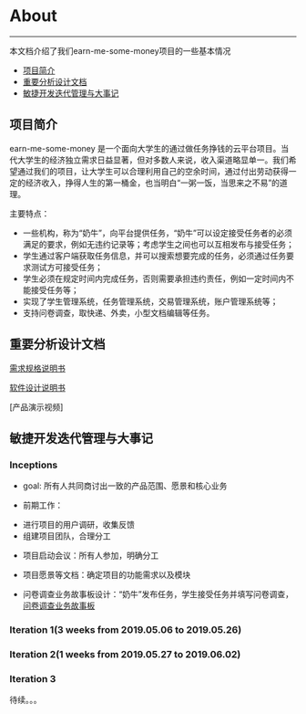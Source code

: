 # About

----------
本文档介绍了我们earn-me-some-money项目的一些基本情况

* <a href="##项目简介">项目简介</a>
* <a href="##重要分析设计文档">重要分析设计文档</a>
* <a href="##敏捷开发迭代管理与大事记">敏捷开发迭代管理与大事记</a>
## 项目简介

earn-me-some-money 是一个面向大学生的通过做任务挣钱的云平台项目。当代大学生的经济独立需求日益显著，但对多数人来说，收入渠道略显单一。我们希望通过我们的项目，让大学生可以合理利用自己的空余时间，通过付出劳动获得一定的经济收入，挣得人生的第一桶金，也当明白“一粥一饭，当思来之不易”的道理。

主要特点：

* 一些机构，称为“奶牛”，向平台提供任务，“奶牛”可以设定接受任务者的必须满足的要求，例如无违约记录等；考虑学生之间也可以互相发布与接受任务；
* 学生通过客户端获取任务信息，并可以搜索想要完成的任务，必须通过任务要求测试方可接受任务；
* 学生必须在规定时间内完成任务，否则需要承担违约责任，例如一定时间内不能接受任务等；
* 实现了学生管理系统，任务管理系统，交易管理系统，账户管理系统等；
* 支持问卷调查，取快递、外卖，小型文档编辑等任务。

## 重要分析设计文档

[需求规格说明书](/需求规格说明书.md/)

[软件设计说明书](/软件设计说明书.md/)

[产品演示视频]

## 敏捷开发迭代管理与大事记

### Inceptions
- goal: 所有人共同商讨出一致的产品范围、愿景和核心业务

- 前期工作：
 * 进行项目的用户调研，收集反馈
 * 组建项目团队，合理分工



- 项目启动会议：所有人参加，明确分工

- 项目愿景等文档：确定项目的功能需求以及模块

- 问卷调查业务故事板设计：“奶牛”发布任务，学生接受任务并填写问卷调查，[问卷调查业务故事板](//)

### Iteration 1(3 weeks from 2019.05.06 to 2019.05.26)

### Iteration 2(1 weeks from 2019.05.27 to 2019.06.02)

### Iteration 3
待续。。。
